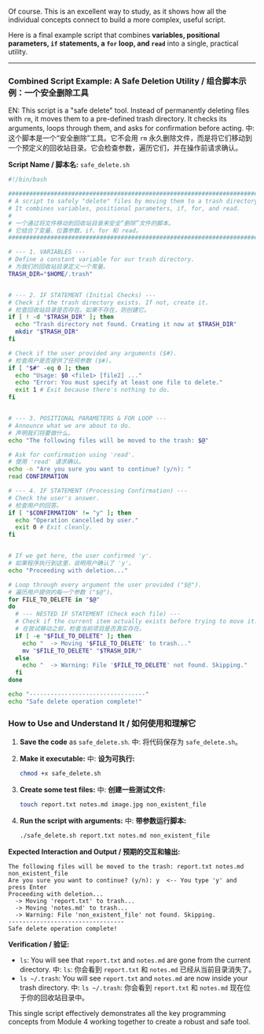 Of course. This is an excellent way to study, as it shows how all the individual concepts connect to build a more complex, useful script.

Here is a final example script that combines **variables, positional parameters, `if` statements, a `for` loop, and `read`** into a single, practical utility.

---

### **Combined Script Example: A Safe Deletion Utility / 组合脚本示例：一个安全删除工具**

EN: This script is a "safe delete" tool. Instead of permanently deleting files with `rm`, it moves them to a pre-defined trash directory. It checks its arguments, loops through them, and asks for confirmation before acting.
中: 这个脚本是一个“安全删除”工具。它不会用 `rm` 永久删除文件，而是将它们移动到一个预定义的回收站目录。它会检查参数，遍历它们，并在操作前请求确认。

**Script Name / 脚本名:** `safe_delete.sh`

```bash
#!/bin/bash

################################################################################
# A script to safely "delete" files by moving them to a trash directory.
# It combines variables, positional parameters, if, for, and read.
#
# 一个通过将文件移动到回收站目录来安全“删除”文件的脚本。
# 它结合了变量、位置参数、if、for 和 read。
################################################################################

# --- 1. VARIABLES ---
# Define a constant variable for our trash directory.
# 为我们的回收站目录定义一个常量。
TRASH_DIR="$HOME/.trash"


# --- 2. IF STATEMENT (Initial Checks) ---
# Check if the trash directory exists. If not, create it.
# 检查回收站目录是否存在。如果不存在，则创建它。
if [ ! -d "$TRASH_DIR" ]; then
  echo "Trash directory not found. Creating it now at $TRASH_DIR"
  mkdir "$TRASH_DIR"
fi

# Check if the user provided any arguments ($#).
# 检查用户是否提供了任何参数 ($#)。
if [ "$#" -eq 0 ]; then
  echo "Usage: $0 <file1> [file2] ..."
  echo "Error: You must specify at least one file to delete."
  exit 1 # Exit because there's nothing to do.
fi


# --- 3. POSITIONAL PARAMETERS & FOR LOOP ---
# Announce what we are about to do.
# 声明我们将要做什么。
echo "The following files will be moved to the trash: $@"

# Ask for confirmation using 'read'.
# 使用 'read' 请求确认。
echo -n "Are you sure you want to continue? (y/n): "
read CONFIRMATION

# --- 4. IF STATEMENT (Processing Confirmation) ---
# Check the user's answer.
# 检查用户的回答。
if [ "$CONFIRMATION" != "y" ]; then
  echo "Operation cancelled by user."
  exit 0 # Exit cleanly.
fi


# If we get here, the user confirmed 'y'.
# 如果程序执行到这里，说明用户确认了 'y'。
echo "Proceeding with deletion..."

# Loop through every argument the user provided ("$@").
# 遍历用户提供的每一个参数 ("$@")。
for FILE_TO_DELETE in "$@"
do
  # --- NESTED IF STATEMENT (Check each file) ---
  # Check if the current item actually exists before trying to move it.
  # 在尝试移动之前，检查当前项目是否真实存在。
  if [ -e "$FILE_TO_DELETE" ]; then
    echo "  -> Moving '$FILE_TO_DELETE' to trash..."
    mv "$FILE_TO_DELETE" "$TRASH_DIR/"
  else
    echo "  -> Warning: File '$FILE_TO_DELETE' not found. Skipping."
  fi
done

echo "---------------------------------"
echo "Safe delete operation complete!"
```

### **How to Use and Understand It / 如何使用和理解它**

1.  **Save the code** as `safe_delete.sh`.
    中: 将代码保存为 `safe_delete.sh`。

2.  **Make it executable:**
    中: **设为可执行:**
    ```bash
    chmod +x safe_delete.sh
    ```

3.  **Create some test files:**
    中: **创建一些测试文件:**
    ```bash
    touch report.txt notes.md image.jpg non_existent_file
    ```

4.  **Run the script with arguments:**
    中: **带参数运行脚本:**
    ```bash
    ./safe_delete.sh report.txt notes.md non_existent_file
    ```

**Expected Interaction and Output / 预期的交互和输出:**

```
The following files will be moved to the trash: report.txt notes.md non_existent_file
Are you sure you want to continue? (y/n): y  <-- You type 'y' and press Enter
Proceeding with deletion...
  -> Moving 'report.txt' to trash...
  -> Moving 'notes.md' to trash...
  -> Warning: File 'non_existent_file' not found. Skipping.
---------------------------------
Safe delete operation complete!
```

**Verification / 验证:**

*   `ls`: You will see that `report.txt` and `notes.md` are gone from the current directory.
    中: `ls`: 你会看到 `report.txt` 和 `notes.md` 已经从当前目录消失了。
*   `ls ~/.trash`: You will see `report.txt` and `notes.md` are now inside your trash directory.
    中: `ls ~/.trash`: 你会看到 `report.txt` 和 `notes.md` 现在位于你的回收站目录中。

This single script effectively demonstrates all the key programming concepts from Module 4 working together to create a robust and safe tool.
